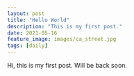 ```yaml
---
layout: post
title: "Hello World"
description: "This is my first post."
date: 2021-05-16
feature_image: images/ca_street.jpg
tags: [daily]
---
```


Hi, this is my first post. Will be back soon.